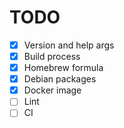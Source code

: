 # TODO

- [x] Version and help args
- [x] Build process
- [x] Homebrew formula
- [x] Debian packages
- [x] Docker image
- [ ] Lint
- [ ] CI
